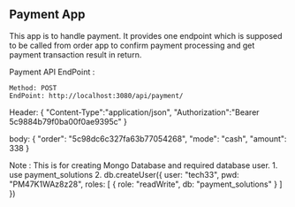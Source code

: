 Payment App
------------

This app is to handle payment. It provides one endpoint which is supposed to be called from order app to confirm payment processing and get payment transaction result in return.


Payment API EndPoint :

	Method: POST
	EndPoint: http://localhost:3080/api/payment/

  Header: {
		"Content-Type":"application/json",
		"Authorization":"Bearer 5c9884b79f0ba00f0ae9395c"
	}

  body: {
		"order": "5c98dc6c327fa63b77054268",
		"mode": "cash",
		"amount": 338
	}


Note :
  This is for creating Mongo Database and required database user.
    1. use payment_solutions
    2. db.createUser({ user: "tech33", pwd: "PM47K1WAz8z28", roles: [ { role: "readWrite", db: "payment_solutions" } ] })
